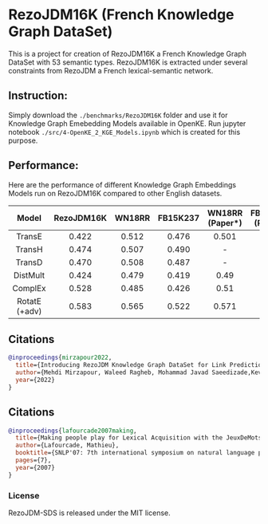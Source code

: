 # RezoJDM16K (French Knowledge Graph DataSet)
This is a project for creation of RezoJDM16K a French Knowledge Graph DataSet with 53 semantic types. RezoJDM16K is extracted under several constraints from RezoJDM a French lexical-semantic network.

## Instruction:  

Simply download the `./benchmarks/RezoJDM16K` folder and use it for Knowledge Graph Emebedding Models available in OpenKE. Run jupyter notebook `./src/4-OpenKE_2_KGE_Models.ipynb` which is created for this purpose.

## Performance:  

Here are the performance of different Knowledge Graph Embeddings Models run on RezoJDM16K compared to other English datasets.  


|Model			|	RezoJDM16K  |	WN18RR	|	FB15K237	| WN18RR (Paper\*)| FB15K237  (Paper\*)|
|:-:		|:-:	|:-:  |:-:  |:-:  |:-:  |
|TransE	|0.422	|0.512	|0.476|0.501|0.486|
|TransH	|0.474	|0.507	|0.490|-|-|
|TransD	|0.470	|0.508	|0.487|-|-|
|DistMult	|0.424	|0.479	|0.419|0.49|0.419|
|ComplEx	|0.528	|0.485	|0.426|0.51|0.428|
|RotatE (+adv)	|0.583	|0.565	|0.522|0.571|0.533|


## Citations
```bibtex
@inproceedings{mirzapour2022,
  title={Introducing RezoJDM Knowledge Graph DataSet for Link Prediction},
  author={Mehdi Mirzapour, Waleed Ragheb, Mohammad Javad Saeedizade,Kevin Cousot, Helene Jacquenet, Lawrence Carbon, Mathieu Lafourcade},
  year={2022}
}
```


## Citations
```bibtex
@inproceedings{lafourcade2007making,
  title={Making people play for Lexical Acquisition with the JeuxDeMots prototype},
  author={Lafourcade, Mathieu},
  booktitle={SNLP'07: 7th international symposium on natural language processing},
  pages={7},
  year={2007}
}
```

### License
RezoJDM-SDS is released under the MIT license.

